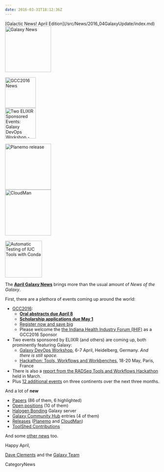 ```yaml
---
date: 2016-03-31T18:12:36Z
---
```

<div class='newsItemHeader'>[Galactic News! April Edition](/src/News/2016_04GalaxyUpdate/index.md)</div>

<div class='right'>
<a href='/GalaxyUpdates/2016_04'><img src='/Images/GalaxyLogos/GalaxyNews.png' alt='Galaxy News' width=150 /></a><br />
<br />
<div class='right'>
<a href='/GalaxyUpdates/2016_04#gcc2016'><img src='/Images/Logos/GCC2016LogoTallBig.png' alt='GCC2016 News' width="100" /></a><br />
<a href='/GalaxyUpdates/2016_04#galaxy-devops-workshop---heidelberg-6-7-april'><img src='/Images/Logos/ElixirNoTextLogo.png' alt='Two ELIXIR Sponsored Events: Galaxy DevOps Workshop - Galaxy and Galaxy tools deployment strategies; Hackathon: Tools, Workflows and Workbenches' width="100" /></a>
</div><br />
<a href='/GalaxyUpdates/2016_04#planemo-0240'><img src='/Images/Logos/PlanemoLogo.png' alt='Planemo release' width="150" /></a><br />
<a href='/GalaxyUpdates/2016_04#cloudman-1603'><img src='/Images/GalaxyLogos/cloudman-logo.jpg' alt='CloudMan' width="150" /></a><br />
<div class='center'><br />
<a href='/GalaxyUpdates/2016_04#automatic-testing-of-iuc-tools-with-conda'><img src='/Images/Logos/Conda_480.png' alt='Automatic Testing of IUC Tools with Conda' width="120" /></a>
</div></div>

The **[April Galaxy News](/src/GalaxyUpdates/2016_04/index.md)** brings more than the usual amount of *News of the Galaxy*.  

First, there are a plethora of events coming up around the world:

* [GCC2016](/src/GalaxyUpdates/2016_04/index.md#gcc2016):
  * **[Oral abstracts due April 8](/src/GalaxyUpdates/2016_04/index.md#gcc2016-abstract-deadline-extended-to-april-8)**
  * **[Scholarship applications due May 1](/src/GalaxyUpdates/2016_04/index.md#scholarships-application-deadline-is-may-1)**
  * [Register now and save big](/src/GalaxyUpdates/2016_04/index.md#gcc2016-early-registration)
  * Please welcome the [the Indiana Health Industry Forum (IHIF)](/src/GalaxyUpdates/2016_04/index.md#sponsors) as a GCC2016 Sponsor
* Two events sponsored by ELIXIR (and others) are coming up, both prominently featuring Galaxy:
  * [Galaxy DevOps Workshop](/src/GalaxyUpdates/2016_04/index.md#galaxy-devops-workshop---heidelberg-6-7-april), 6-7 April, Heidelberg, Germany.  *And there is still space.*
  * [Hackathon: Tools, Workflows and Workbenches](/src/GalaxyUpdates/2016_04/index.md#hackathon-tools-workflows-and-workbenches-18-20-may), 18-20 May, Paris, France
* There is also a [report from the RADSeq Tools and Workflows Hackathon](/src/GalaxyUpdates/2016_04/index.md#report-iuc-contribution-fest---radseq-tools-and-workflows) held in March.
* Plus [12 additional events](/src/GalaxyUpdates/2016_04/index.md#upcoming-events) on three continents over the next three months.

And a lot of **new**
* [Papers](/src/GalaxyUpdates/2016_04/index.md#new-papers) (86 of them, 6 highlighted)
* [Open positions](/src/GalaxyUpdates/2016_04/index.md#whos-hiring) (10 of them)
* [Halogen Bonding](/src/GalaxyUpdates/2016_04/index.md#new-public-galaxy-servers) Galaxy server
* [Galaxy Community Hub](/src/GalaxyUpdates/2016_04/index.md#galaxy-community-hubs) entries (4 of them)
* [Releases](/GalaxyUpdates/2016_04#releases) ([Planemo](/GalaxyUpdates/2016_04#planemo-0240) and [CloudMan](/src/GalaxyUpdates/2016_04/index.md#cloudman-1603))
* [ToolShed Contributions](/src/GalaxyUpdates/2016_04/index.md#toolshed-contributions)

And some [other news](/src/GalaxyUpdates/2016_04/index.md#other-news) too.

Happy April,

[Dave Clements](/DaveClements) and the [Galaxy Team](/src/GalaxyTeam/index.md)


CategoryNews

